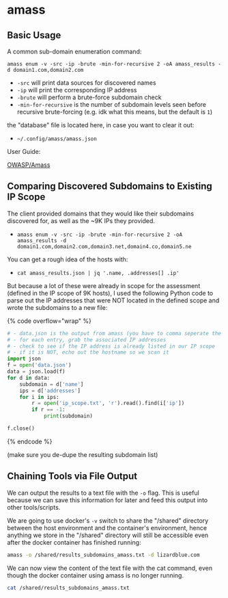 # amass

## Basic Usage

A common sub-domain enumeration command:

`amass enum -v -src -ip -brute -min-for-recursive 2 -oA amass_results -d domain1.com,domain2.com`

* `-src` will print data sources for discovered names
* `-ip` will print the corresponding IP address
* `-brute` will perform a brute-force subdomain check
* `-min-for-recursive` is the number of subdomain levels seen before recursive brute-forcing (e.g. idk what this means, but the default is `1`)

the "database" file is located here, in case you want to clear it out:

* `~/.config/amass/amass.json`

User Guide:

[OWASP/Amass](https://github.com/OWASP/Amass/blob/master/doc/user\_guide.md)

## Comparing Discovered Subdomains to Existing IP Scope

The client provided domains that they would like their subdomains discovered for, as well as the \~9K IPs they provided.

* `amass enum -v -src -ip -brute -min-for-recursive 2 -oA amass_results -d domain1.com,domain2.com,domain3.net,domain4.co,domain5.ne`

You can get a rough idea of the hosts with:

* `cat amass_results.json | jq '.name, .addresses[] .ip'`

But because a lot of these were already in scope for the assessment (defined in the IP scope of 9K hosts), I used the following Python code to parse out the IP addresses that were NOT located in the defined scope and wrote the subdomains to a new file:

{% code overflow="wrap" %}
```python
# - data.json is the output from amass (you have to comma seperate the lines and surrond with [])
# - for each entry, grab the associated IP addresses
# - check to see if the IP address is already listed in our IP scope
# - if it is NOT, echo out the hostname so we scan it
import json
f = open('data.json')
data = json.load(f)
for d in data:
	subdomain = d['name']
	ips = d['addresses']
	for i in ips:
		r = open('ip_scope.txt', 'r').read().find(i['ip'])
		if r == -1:
			print(subdomain)

f.close()
```
{% endcode %}

(make sure you de-dupe the resulting subdomain list)

## **Chaining Tools via File Output**

We can output the results to a text file with the `-o` flag. This is useful because we can save this information for later and feed this output into other tools/scripts.

We are going to use docker's `-v` switch to share the "/shared" directory between the host environment and the container's environment, hence anything we store in the "/shared" directory will still be accessible even after the docker container has finished running:

```sh
amass -o /shared/results_subdomains_amass.txt -d lizardblue.com
```

We can now view the content of the text file with the cat command, even though the docker container using amass is no longer running.

```sh
cat /shared/results_subdomains_amass.txt
```
